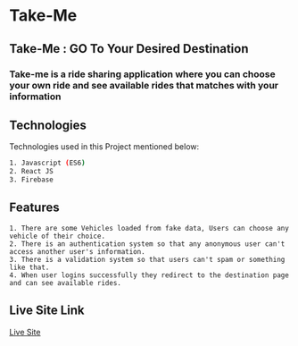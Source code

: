 # Take-Me

## Take-Me : GO To Your Desired Destination

### Take-me is a ride sharing application where you can choose your own ride and see available rides that matches with your information

## Technologies

Technologies used in this Project mentioned below:

```bash
1. Javascript (ES6)
2. React JS
3. Firebase
```

## Features

```
1. There are some Vehicles loaded from fake data, Users can choose any vehicle of their choice.
2. There is an authentication system so that any anonymous user can't access another user's information.
3. There is a validation system so that users can't spam or something like that.
4. When user logins successfully they redirect to the destination page and can see available rides.
```

## Live Site Link

[Live Site](https://take-me-9da3a.web.app/)
